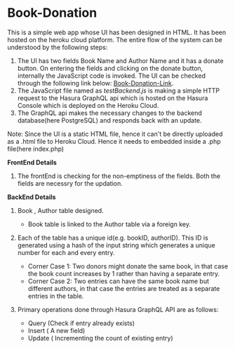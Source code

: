 # Book-Donation

This is a simple web app whose UI has been designed in HTML. It has been hosted on the heroku cloud platform. The entire flow of the system can be understood by the following steps:
1) The UI has two fields Book Name and Author Name and it has a donate button. On entering the fields and clicking on the donate button, internally the JavaScript code is invoked. The UI can be checked through the following link below:
 [Book-Donation-Link](https://shubharthi.herokuapp.com).
2) The JavaScript file named as *testBackend.js* is making a simple HTTP request to the Hasura GraphQL api which is hosted on the Hasura Console which is deployed on the Heroku Cloud.
3) The GraphQL api makes the necessary changes to the backend database(here PostgreSQL) and responds back with an update.

Note: Since the UI is a static HTML file, hence it can't be directly uploaded as a .html file to Heroku Cloud. Hence it needs to embedded inside a .php file(here index.php)

**FrontEnd Details**
1) The frontEnd is checking for the non-emptiness of the fields. Both the fields are necessry for the updation.

**BackEnd Details** 

1) Book , Author table designed.
   - Book table is linked to the Author table via a foreign key.
  
2) Each of the table has a unique id(e.g. bookID, authorID). This ID is generated using a hash of the input string which generates a unique number for each and every entry.
   - Corner Case 1: Two donors might donate the same book, in that case the book count increases by 1 rather than having a separate entry.
   - Corner Case 2: Two entries can have the same book name but different authors, in that case the entries are treated as a separate entries in the table.
  
3) Primary operations done through Hasura GraphQL API are as follows:
   * Query  (Check if entry already exists)
   * Insert ( A new field)
   * Update ( Incrementing the count of existing entry)

